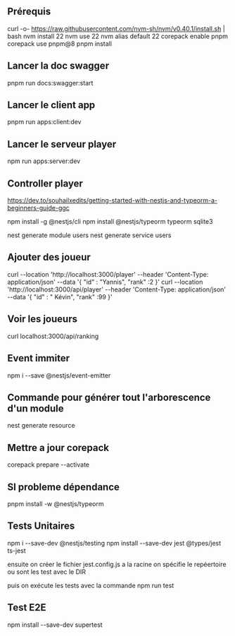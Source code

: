 ## Prérequis
curl -o- https://raw.githubusercontent.com/nvm-sh/nvm/v0.40.1/install.sh | bash
nvm install 22
nvm use 22
nvm alias default 22
corepack enable pnpm
corepack use pnpm@8
pnpm install


## Lancer la doc swagger
pnpm run docs:swagger:start

## Lancer le client app
pnpm run apps:client:dev

## Lancer le serveur player
npm run apps:server:dev


## Controller player
https://dev.to/souhailxedits/getting-started-with-nestjs-and-typeorm-a-beginners-guide-ggc

npm install -g @nestjs/cli
npm install @nestjs/typeorm typeorm sqlite3

nest generate module users
nest generate service users


## Ajouter des joueur
curl --location 'http://localhost:3000/player' --header 'Content-Type: application/json' --data '{
    "id" : "Yannis",
    "rank" :2
}'
curl --location 'http://localhost:3000/api/player' --header 'Content-Type: application/json' --data '{
    "id" : " Kévin",
    "rank" :99
}'


## Voir les joueurs
curl localhost:3000/api/ranking

## Event immiter
npm i --save @nestjs/event-emitter

## Commande pour générer tout l'arborescence d'un module
nest generate resource <nom>

## Mettre a jour corepack
corepack prepare --activate

## SI probleme dépendance
pnpm install -w @nestjs/typeorm


## Tests Unitaires
npm i --save-dev @nestjs/testing
npm install --save-dev jest @types/jest ts-jest

ensuite on créer le fichier jest.config.js a la racine 
on spécifie le repéertoire ou sont les test avec le DIR

puis on exécute les tests avec la commande
npm run test

## Test E2E
npm install --save-dev supertest
